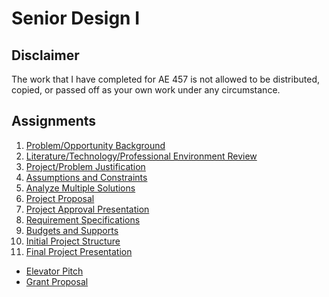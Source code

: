 # Senior Design I

## Disclaimer
The work that I have completed for AE 457 is not allowed to be distributed,
copied, or passed off as your own work under any circumstance.

## Assignments
1. [Problem/Opportunity Background](https://github.com/ajchili/coursework/blob/master/ae_457/assignment_1.pdf)
2. [Literature/Technology/Professional Environment Review](https://github.com/ajchili/coursework/blob/master/ae_457/assignment_2.pdf)
3. [Project/Problem Justification](https://github.com/ajchili/coursework/blob/master/ae_457/assignment_3.pdf)
4. [Assumptions and Constraints](https://github.com/ajchili/coursework/blob/master/ae_457/assignment_4.pdf)
5. [Analyze Multiple Solutions](https://github.com/ajchili/coursework/blob/master/ae_457/assignment_5.pdf)
6. [Project Proposal](https://github.com/ajchili/coursework/blob/master/ae_457/assignment_6.pdf)
7. [Project Approval Presentation](https://github.com/ajchili/coursework/blob/master/ae_457/assignment_7.pdf)
8. [Requirement Specifications](https://github.com/ajchili/coursework/blob/master/ae_457/assignment_8.pdf)
9. [Budgets and Supports](https://github.com/ajchili/coursework/blob/master/ae_457/assignment_9.pdf)
10. [Initial Project Structure](https://github.com/ajchili/coursework/blob/master/ae_457/assignment_10.pdf)
11. [Final Project Presentation](https://github.com/ajchili/coursework/blob/master/ae_457/assignment_11.pdf)
- [Elevator Pitch](https://github.com/ajchili/coursework/blob/master/ae_457/elevator_pitch.pdf)
- [Grant Proposal](https://github.com/ajchili/coursework/blob/master/ae_457/grant_proposal.pdf)
